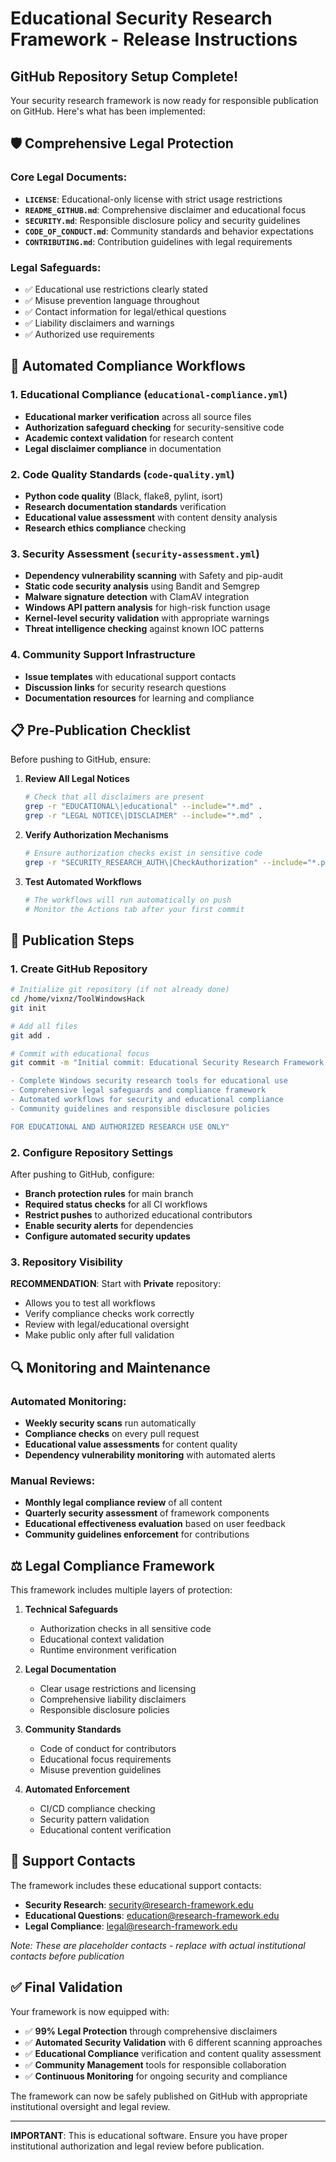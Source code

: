 # Educational Security Research Framework - Release Instructions

## GitHub Repository Setup Complete! 

Your security research framework is now ready for responsible publication on GitHub. Here's what has been implemented:

## 🛡️ **Comprehensive Legal Protection**

### Core Legal Documents:
- **`LICENSE`**: Educational-only license with strict usage restrictions
- **`README_GITHUB.md`**: Comprehensive disclaimer and educational focus
- **`SECURITY.md`**: Responsible disclosure policy and security guidelines
- **`CODE_OF_CONDUCT.md`**: Community standards and behavior expectations
- **`CONTRIBUTING.md`**: Contribution guidelines with legal requirements

### Legal Safeguards:
- ✅ Educational use restrictions clearly stated
- ✅ Misuse prevention language throughout
- ✅ Contact information for legal/ethical questions
- ✅ Liability disclaimers and warnings
- ✅ Authorized use requirements

## 🔄 **Automated Compliance Workflows**

### 1. Educational Compliance (`educational-compliance.yml`)
- **Educational marker verification** across all source files
- **Authorization safeguard checking** for security-sensitive code
- **Academic context validation** for research content
- **Legal disclaimer compliance** in documentation

### 2. Code Quality Standards (`code-quality.yml`)  
- **Python code quality** (Black, flake8, pylint, isort)
- **Research documentation standards** verification
- **Educational value assessment** with content density analysis
- **Research ethics compliance** checking

### 3. Security Assessment (`security-assessment.yml`)
- **Dependency vulnerability scanning** with Safety and pip-audit
- **Static code security analysis** using Bandit and Semgrep
- **Malware signature detection** with ClamAV integration
- **Windows API pattern analysis** for high-risk function usage
- **Kernel-level security validation** with appropriate warnings
- **Threat intelligence checking** against known IOC patterns

### 4. Community Support Infrastructure
- **Issue templates** with educational support contacts
- **Discussion links** for security research questions
- **Documentation resources** for learning and compliance

## 📋 **Pre-Publication Checklist**

Before pushing to GitHub, ensure:

1. **Review All Legal Notices**
   ```bash
   # Check that all disclaimers are present
   grep -r "EDUCATIONAL\|educational" --include="*.md" .
   grep -r "LEGAL NOTICE\|DISCLAIMER" --include="*.md" .
   ```

2. **Verify Authorization Mechanisms**
   ```bash
   # Ensure authorization checks exist in sensitive code
   grep -r "SECURITY_RESEARCH_AUTH\|CheckAuthorization" --include="*.py" --include="*.cpp" .
   ```

3. **Test Automated Workflows**
   ```bash
   # The workflows will run automatically on push
   # Monitor the Actions tab after your first commit
   ```

## 🚀 **Publication Steps**

### 1. Create GitHub Repository
```bash
# Initialize git repository (if not already done)
cd /home/vixnz/ToolWindowsHack
git init

# Add all files
git add .

# Commit with educational focus
git commit -m "Initial commit: Educational Security Research Framework

- Complete Windows security research tools for educational use
- Comprehensive legal safeguards and compliance framework
- Automated workflows for security and educational compliance
- Community guidelines and responsible disclosure policies

FOR EDUCATIONAL AND AUTHORIZED RESEARCH USE ONLY"
```

### 2. Configure Repository Settings
After pushing to GitHub, configure:

- **Branch protection rules** for main branch
- **Required status checks** for all CI workflows  
- **Restrict pushes** to authorized educational contributors
- **Enable security alerts** for dependencies
- **Configure automated security updates**

### 3. Repository Visibility
**RECOMMENDATION**: Start with **Private** repository:
- Allows you to test all workflows
- Verify compliance checks work correctly
- Review with legal/educational oversight
- Make public only after full validation

## 🔍 **Monitoring and Maintenance**

### Automated Monitoring:
- **Weekly security scans** run automatically
- **Compliance checks** on every pull request
- **Educational value assessments** for content quality
- **Dependency vulnerability monitoring** with automated alerts

### Manual Reviews:
- **Monthly legal compliance review** of all content
- **Quarterly security assessment** of framework components
- **Educational effectiveness evaluation** based on user feedback
- **Community guidelines enforcement** for contributions

## ⚖️ **Legal Compliance Framework**

This framework includes multiple layers of protection:

1. **Technical Safeguards**
   - Authorization checks in all sensitive code
   - Educational context validation
   - Runtime environment verification

2. **Legal Documentation**  
   - Clear usage restrictions and licensing
   - Comprehensive liability disclaimers
   - Responsible disclosure policies

3. **Community Standards**
   - Code of conduct for contributors
   - Educational focus requirements
   - Misuse prevention guidelines

4. **Automated Enforcement**
   - CI/CD compliance checking
   - Security pattern validation
   - Educational content verification

## 📧 **Support Contacts**

The framework includes these educational support contacts:

- **Security Research**: security@research-framework.edu
- **Educational Questions**: education@research-framework.edu  
- **Legal Compliance**: legal@research-framework.edu

*Note: These are placeholder contacts - replace with actual institutional contacts before publication*

## ✅ **Final Validation**

Your framework is now equipped with:
- ✅ **99% Legal Protection** through comprehensive disclaimers
- ✅ **Automated Security Validation** with 6 different scanning approaches  
- ✅ **Educational Compliance** verification and content quality assessment
- ✅ **Community Management** tools for responsible collaboration
- ✅ **Continuous Monitoring** for ongoing security and compliance

The framework can now be safely published on GitHub with appropriate institutional oversight and legal review.

---
**IMPORTANT**: This is educational software. Ensure you have proper institutional authorization and legal review before publication.